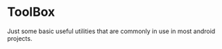 # ToolBox
Just some basic useful utilities that are commonly in use in most android projects.




















